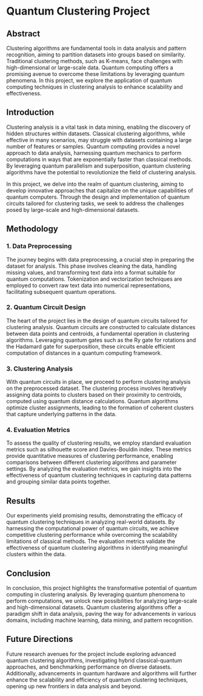 # Quantum Clustering Project

## Abstract
Clustering algorithms are fundamental tools in data analysis and pattern recognition, aiming to partition datasets into groups based on similarity. 
Traditional clustering methods, such as K-means, face challenges with high-dimensional or large-scale data. Quantum computing offers a promising avenue 
to overcome these limitations by leveraging quantum phenomena. In this project, we explore the application of quantum computing techniques in 
clustering analysis to enhance scalability and effectiveness.

## Introduction
Clustering analysis is a vital task in data mining, enabling the discovery of hidden structures within datasets. Classical clustering algorithms, while 
effective in many scenarios, may struggle with datasets containing a large number of features or samples. Quantum computing provides a novel approach to 
data analysis, harnessing quantum mechanics to perform computations in ways that are exponentially faster than classical methods. By leveraging quantum 
parallelism and superposition, quantum clustering algorithms have the potential to revolutionize the field of clustering analysis.

In this project, we delve into the realm of quantum clustering, aiming to develop innovative approaches that capitalize on the unique capabilities
of quantum computers. Through the design and implementation of quantum circuits tailored for clustering tasks, we seek to address the challenges posed by
large-scale and high-dimensional datasets.

## Methodology
### 1. Data Preprocessing
The journey begins with data preprocessing, a crucial step in preparing the dataset for analysis. This phase involves cleaning the data, handling missing values, 
and transforming text data into a format suitable for quantum computations. Tokenization and vectorization techniques are employed to convert raw text data 
into numerical representations, facilitating subsequent quantum operations.

### 2. Quantum Circuit Design
The heart of the project lies in the design of quantum circuits tailored for clustering analysis. Quantum circuits are constructed to calculate distances between 
data points and centroids, a fundamental operation in clustering algorithms. Leveraging quantum gates such as the Ry gate for rotations and the Hadamard 
gate for superposition, these circuits enable efficient computation of distances in a quantum computing framework.

### 3. Clustering Analysis
With quantum circuits in place, we proceed to perform clustering analysis on the preprocessed dataset. The clustering process involves iteratively assigning data 
points to clusters based on their proximity to centroids, computed using quantum distance calculations. Quantum algorithms optimize cluster assignments, leading to 
the formation of coherent clusters that capture underlying patterns in the data.

### 4. Evaluation Metrics
To assess the quality of clustering results, we employ standard evaluation metrics such as silhouette score and Davies-Bouldin index. These metrics provide 
quantitative measures of clustering performance, enabling comparisons between different clustering algorithms and parameter settings. By analyzing the evaluation
metrics, we gain insights into the effectiveness of quantum clustering techniques in capturing data patterns and grouping similar data points together.

## Results
Our experiments yield promising results, demonstrating the efficacy of quantum clustering techniques in analyzing real-world datasets. By harnessing the 
computational power of quantum circuits, we achieve competitive clustering performance while overcoming the scalability limitations of classical methods. 
The evaluation metrics validate the effectiveness of quantum clustering algorithms in identifying meaningful clusters within the data.

## Conclusion
In conclusion, this project highlights the transformative potential of quantum computing in clustering analysis. By leveraging quantum phenomena to perform computations, 
we unlock new possibilities for analyzing large-scale and high-dimensional datasets. Quantum clustering algorithms offer a paradigm shift in data analysis, paving 
the way for advancements in various domains, including machine learning, data mining, and pattern recognition.

## Future Directions
Future research avenues for the project include exploring advanced quantum clustering algorithms, investigating hybrid classical-quantum approaches, and benchmarking performance on diverse datasets. Additionally, advancements in quantum hardware and algorithms will further enhance the scalability and efficiency of quantum clustering techniques, opening up new frontiers in data analysis and beyond.


